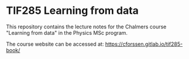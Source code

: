 # TIF285 Learning from data
This repository contains the lecture notes for the Chalmers course "Learning from data" in the Physics MSc program.

The course website can be accessed at: https://cforssen.gitlab.io/tif285-book/
